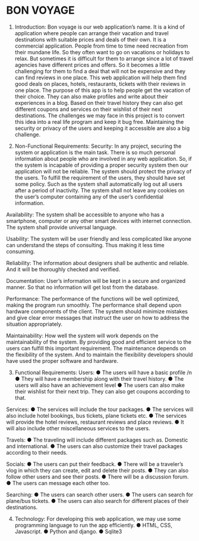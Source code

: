 # BON VOYAGE
 
 
1.   Introduction:
Bon voyage is our web application’s name. It is a kind of application where people can arrange their vacation and travel destinations with suitable prices and deals of their own. It is a commercial application.
People from time to time need recreation from their mundane life. So they often want to go on vacations or holidays to relax. But sometimes it is difficult for them to arrange since a lot of travel agencies have different prices and offers. So it becomes a little challenging for them to find a deal that will not be expensive and they can find reviews in one place. This web application will help them find good deals on places, hotels, restaurants, tickets with their reviews in one place.
The purpose of this app is to help people get the vacation of their choice. They can also make profiles and write about their experiences in a blog. Based on their travel history they can also get different coupons and services on their wishlist of their next destinations.
The challenges we may face in this project is to convert this idea into a real life program and keep it bug free. Maintaining the security or privacy of the users and keeping it accessible are also a big challenge. 
 

2.	Non-Functional Requirements:
Security:
In any project, securing the system or application is the main task. There is so much personal information about people who are involved in any web application. So, if the system is incapable of providing a proper security system then our application will not be reliable. The system should protect the privacy of the users. To fulfill the requirement of the users, they should have set some policy. Such as the system shall automatically log out all users after a period of inactivity. The system shall not leave any cookies on the user’s computer containing any of the user’s confidential information.
 
Availability:
The system shall be accessible to anyone who has a smartphone, computer or any other smart devices with internet connection. The system shall provide universal language.
 
Usability:
The system will be user friendly and less complicated like anyone can understand the steps of consulting. Thus making it less time consuming.
 
Reliability:
The information about designers shall be authentic and reliable. And it will be thoroughly checked and verified.
 
Documentation:
User’s information will be kept in a secure and organized manner. So that no information will get lost from the database.
 
Performance:
The performance of the functions will be well optimized, making the program run smoothly. The performance shall depend upon hardware components of the client. The system should minimize mistakes and give clear error messages that instruct the user on how to address the situation appropriately.
 
Maintainability:
How well the system will work depends on the maintainability of the system. By providing good and efficient service to the users can fulfill this important requirement. The maintenance depends on the flexibility of the system. And to maintain the flexibility developers should have used the proper software and hardware.
 
3.    Functional Requirements:
Users:
●	The users will have a basic profile /n
●	They will have a membership along with their travel history.
●	The users will also have an achievement level
●	The users can also make their wishlist for their next trip. They can also get coupons according to that.

Services:
●	The services will include the tour packages.
●	The services will also include hotel bookings, bus tickets, plane tickets etc.
●	The services will provide the hotel reviews, restaurant reviews and place reviews.
●	It will also include other miscellaneous services to the users.

Travels:
●	The traveling will include different packages such as. Domestic and international.
●	The users can also customize their travel packages according to their needs.

Socials:
●	The users can put their feedback.
●	There will be a traveler’s vlog in which they can create, edit and delete their posts.
●	They can also follow other users and see their posts.
●	There will be a discussion forum.
●	The users can message each other too.

Searching:
●	The users can search other users. 
●	The users can search for plane/bus tickets.
●	The users can also search for different places of their destinations.

4.    Technology:
For developing this web application, we may use some programming language to run the app efficiently.
●	HTML, CSS, Javascript.
●	Python and django.
●	Sqlite3
